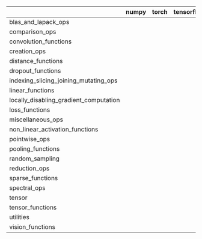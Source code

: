 |                                        | numpy   | torch   | tensorflow   | jax   |
|:---------------------------------------|:--------|:--------|:-------------|:------|
| blas_and_lapack_ops                    |         |         |              |       |
| comparison_ops                         |         |         |              |       |
| convolution_functions                  |         |         |              |       |
| creation_ops                           |         |         |              |       |
| distance_functions                     |         |         |              |       |
| dropout_functions                      |         |         |              |       |
| indexing_slicing_joining_mutating_ops  |         |         |              |       |
| linear_functions                       |         |         |              |       |
| locally_disabling_gradient_computation |         |         |              |       |
| loss_functions                         |         |         |              |       |
| miscellaneous_ops                      |         |         |              |       |
| non_linear_activation_functions        |         |         |              |       |
| pointwise_ops                          |         |         |              |       |
| pooling_functions                      |         |         |              |       |
| random_sampling                        |         |         |              |       |
| reduction_ops                          |         |         |              |       |
| sparse_functions                       |         |         |              |       |
| spectral_ops                           |         |         |              |       |
| tensor                                 |         |         |              |       |
| tensor_functions                       |         |         |              |       |
| utilities                              |         |         |              |       |
| vision_functions                       |         |         |              |       |